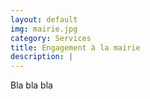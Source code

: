 ```yaml
---
layout: default
img: mairie.jpg
category: Services
title: Engagement à la mairie
description: |
---
```

Bla bla bla